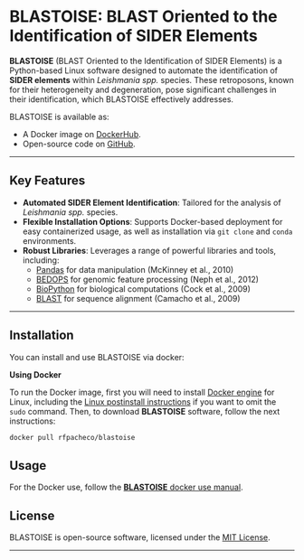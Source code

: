 # BLASTOISE: BLAST Oriented to the Identification of SIDER Elements

**BLASTOISE** (BLAST Oriented to the Identification of SIDER Elements) is a Python-based Linux software designed to automate the identification of **SIDER elements** within *Leishmania spp.* species. These retroposons, known for their heterogeneity and degeneration, pose significant challenges in their identification, which BLASTOISE effectively addresses.

BLASTOISE is available as:
- A Docker image on [DockerHub](https://hub.docker.com/repository/docker/rfpacheco/blastoise/general).
- Open-source code on [GitHub](https://github.com/rfpacheco/BLASTOISE).

---

## Key Features
- **Automated SIDER Element Identification**: Tailored for the analysis of *Leishmania spp.* species.
- **Flexible Installation Options**: Supports Docker-based deployment for easy containerized usage, as well as installation via `git clone` and `conda` environments.
- **Robust Libraries**: Leverages a range of powerful libraries and tools, including:
    - [Pandas](https://pandas.pydata.org/) for data manipulation (McKinney et al., 2010)
    - [BEDOPS](https://bedops.readthedocs.io/en/latest/) for genomic feature processing (Neph et al., 2012)
    - [BioPython](https://biopython.org/) for biological computations (Cock et al., 2009)
    - [BLAST](https://www.ncbi.nlm.nih.gov/books/NBK279690/) for sequence alignment (Camacho et al., 2009)

---

## Installation

You can install and use BLASTOISE via docker:

**Using Docker**

To run the Docker image, first you will need to install [Docker engine](https://docs.docker.com/engine/install/ubuntu/) for Linux, including the [Linux postinstall instructions](https://docs.docker.com/engine/install/linux-postinstall/) if you want to omit the `sudo` command. Then, to download **BLASTOISE** software, follow the next instructions:

```bash
docker pull rfpacheco/blastoise
```

## Usage

For the Docker use, follow the [**BLASTOISE** docker use manual](./docs/tutorials/docker_use_manual).


## License

BLASTOISE is open-source software, licensed under the [MIT License](https://opensource.org/licenses/MIT).

---

